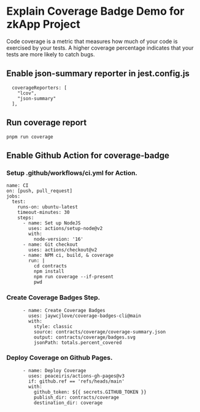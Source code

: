 # Explain Coverage Badge Demo for zkApp Project

Code coverage is a metric that measures how much of your code is exercised by your tests. A higher coverage percentage indicates that your tests are more likely to catch bugs.

## Enable json-summary reporter in jest.config.js

```
  coverageReporters: [
    "lcov",
    "json-summary"
  ],
```

## Run coverage report

```
pnpm run coverage

```


## Enable Github Action for coverage-badge

### Setup .github/workflows/ci.yml for Action.

```
name: CI
on: [push, pull_request]
jobs:
  test:
    runs-on: ubuntu-latest
    timeout-minutes: 30
    steps:
      - name: Set up NodeJS
        uses: actions/setup-node@v2
        with:
          node-version: '16'
      - name: Git checkout
        uses: actions/checkout@v2
      - name: NPM ci, build, & coverage
        run: |
          cd contracts
          npm install
          npm run coverage --if-present
          pwd

```

### Create Coverage Badges Step.

```
      - name: Create Coverage Badges
        uses: jaywcjlove/coverage-badges-cli@main
        with:
          style: classic
          source: contracts/coverage/coverage-summary.json
          output: contracts/coverage/badges.svg
          jsonPath: totals.percent_covered

```

### Deploy Coverage on Github Pages.

```
      - name: Deploy Coverage
        uses: peaceiris/actions-gh-pages@v3
        if: github.ref == 'refs/heads/main'
        with:
          github_token: ${{ secrets.GITHUB_TOKEN }}
          publish_dir: contracts/coverage
          destination_dir: coverage

```

